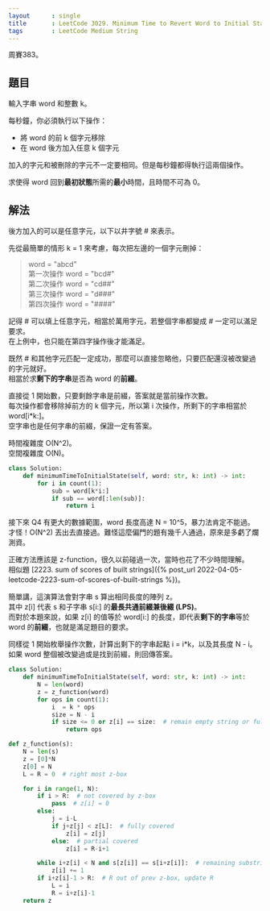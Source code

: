 ```yaml
---
layout      : single
title       : LeetCode 3029. Minimum Time to Revert Word to Initial State I
tags        : LeetCode Medium String
---
```

周賽383。

## 題目

輸入字串 word 和整數 k。  

每秒鐘，你必須執行以下操作：  

- 將 word 的前 k 個字元移除  
- 在 word 後方加入任意 k 個字元  

加入的字元和被刪除的字元不一定要相同。但是每秒鐘都得執行這兩個操作。  

求使得 word 回到**最初狀態**所需的**最小**時間，且時間不可為 0。  

## 解法

後方加入的可以是任意字元，以下以井字號 # 來表示。  

先從最簡單的情形 k = 1 來考慮，每次把左邊的一個字元刪掉：  
> word = "abcd"  
> 第一次操作 word = "bcd#"  
> 第二次操作 word = "cd##"  
> 第三次操作 word = "d###"  
> 第四次操作 word = "####"  

記得 # 可以填上任意字元，相當於萬用字元，若整個字串都變成 # 一定可以滿足要求。  
在上例中，也只能在第四字操作後才能滿足。  

既然 # 和其他字元匹配一定成功，那麼可以直接忽略他，只要匹配還沒被改變過的字元就好。  
相當於求**剩下的字串**是否為 word 的**前綴**。  

直接從 1 開始數，只要剩餘字串是前綴，答案就是當前操作次數。  
每次操作都會移除掉前方的 k 個字元，所以第 i 次操作，所剩下的字串相當於 word[i*k:]。  
空字串也是任何字串的前綴，保證一定有答案。  

時間複雜度 O(N^2)。  
空間複雜度 O(N)。  

```python
class Solution:
    def minimumTimeToInitialState(self, word: str, k: int) -> int:
        for i in count(1):
            sub = word[k*i:]
            if sub == word[:len(sub)]:
                return i
```

接下來 Q4 有更大的數據範圍，word 長度高達 N = 10^5，暴力法肯定不能過。  
才怪！O(N^2) 丟出去直接過。難怪這麼偏門的題有幾千人通過，原來是多虧了爛測資。

正確方法應該是 z-function，很久以前碰過一次，當時也花了不少時間理解。  
相似題 [2223. sum of scores of built strings]({% post_url 2022-04-05-leetcode-2223-sum-of-scores-of-built-strings %})。  

簡單講，這演算法會對字串 s 算出相同長度的陣列 z。  
其中 z[i] 代表 s 和子字串 s[i:] 的**最長共通前綴兼後綴 (LPS)**。  
而對於本題來說，如果 z[i] 的值等於 word[i:] 的長度，即代表**剩下的字串**等於 word 的**前綴**，也就是滿足題目的要求。  

同樣從 1 開始枚舉操作次數，計算出剩下的字串起點 i = i*k，以及其長度 N - i。
如果 word 整個被改變過或是找到前綴，則回傳答案。  

```python
class Solution:
    def minimumTimeToInitialState(self, word: str, k: int) -> int:
        N = len(word)
        z = z_function(word)
        for ops in count(1):
            i  = k * ops
            size = N - i
            if size <= 0 or z[i] == size:  # remain empty string or fully matched
                return ops

def z_function(s):
    N = len(s)
    z = [0]*N
    z[0] = N
    L = R = 0  # right most z-box

    for i in range(1, N):
        if i > R:  # not covered by z-box
            pass  # z[i] = 0
        else:
            j = i-L
            if j+z[j] < z[L]:  # fully covered
                z[i] = z[j]
            else:  # partial covered
                z[i] = R-i+1

        while i+z[i] < N and s[z[i]] == s[i+z[i]]:  # remaining substring
            z[i] += 1
        if i+z[i]-1 > R:  # R out of prev z-box, update R
            L = i
            R = i+z[i]-1
    return z
```
